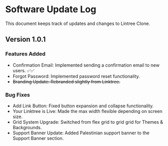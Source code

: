 # Software Update Log

This document keeps track of updates and changes to Lintree Clone.

## Version 1.0.1

### Features Added

- Confirmation Email: Implemented sending a confirmation email to new users. ✅✅
- Forgot Password: Implemented password reset functionality.
- ~~Branding Update: Rebranded slightly from Linktree.~~

### Bug Fixes

- Add Link Button: Fixed button expansion and collapse functionality.
- Your Linktree is Live: Made the max width flexible depending on screen size.
- Grid System Upgrade: Switched from flex grid to grid grid for Themes & Backgrounds.
- Support Banner Update: Added Palestinian support banner to the Support Banner section.
